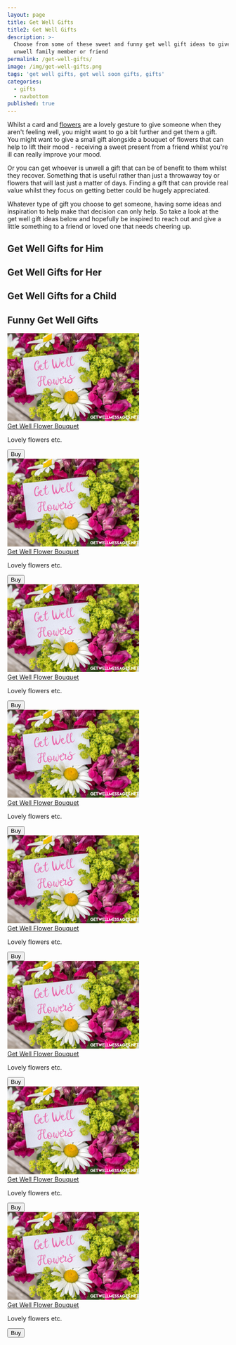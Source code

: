 ```yaml
---
layout: page
title: Get Well Gifts
title2: Get Well Gifts
description: >-
  Choose from some of these sweet and funny get well gift ideas to give to an
  unwell family member or friend
permalink: /get-well-gifts/
image: /img/get-well-gifts.png
tags: 'get well gifts, get well soon gifts, gifts'
categories:
  - gifts
  - navbottom
published: true
---
```


<p>
Whilst a card and <a href="/get-well-flowers/">flowers</a> are a lovely gesture to give someone when they aren't feeling well, you might want to go a bit further and get them a gift. You might want to give a small gift alongside a bouquet of flowers that can help to lift their mood - receiving a sweet present from a friend whilst you're ill can really improve your mood.
</p>

<p>
Or you can get whoever is unwell a gift that can be of benefit to them whilst they recover. Something that is useful rather than just a throwaway toy or flowers that will last just a matter of days. Finding a gift that can provide real value whilst they focus on getting better could be hugely appreciated.
</p>

<p>
Whatever type of gift you choose to get someone, having some ideas and inspiration to help make that decision can only help. So take a look at the get well gift ideas below and hopefully be inspired to reach out and give a little something to a friend or loved one that needs cheering up.
</p>

<h2>Get Well Gifts for Him</h2>

<h2>Get Well Gifts for Her</h2>

<h2>Get Well Gifts for a Child</h2>

<h2>Funny Get Well Gifts</h2>

<div class="product-cta-box">
<img src="/img/get-well-flowers-300x200.png" alt="" />
<div class="product-cta-heading">
<a href="https://www.amazon.com"> Get Well Flower Bouquet</a>
</div>
<p>Lovely flowers etc.</p>
<div class="product-cta-button-centre"><a href="'https://www.amazon.com"><button type="button" class="product-cta-button">Buy</button></a>
</div>
</div>


<div class="product-cta-box">
<img src="/img/get-well-flowers-300x200.png" alt="" />
<div class="product-cta-heading">
<a href=""> Get Well Flower Bouquet</a>
</div>
<p>Lovely flowers etc.</p>
<div class="product-cta-button-centre"><a href="'"><button type="button" class="product-cta-button">Buy</button></a>
</div>
</div>


<div class="product-cta-box">
<img src="/img/get-well-flowers-300x200.png" alt="" />
<div class="product-cta-heading">
<a href=""> Get Well Flower Bouquet</a>
</div>
<p>Lovely flowers etc.</p>
<div class="product-cta-button-centre"><a href="'"><button type="button" class="product-cta-button">Buy</button></a>
</div>
</div>


<div class="product-cta-box">
<img src="/img/get-well-flowers-300x200.png" alt="" />
<div class="product-cta-heading">
<a href=""> Get Well Flower Bouquet</a>
</div>
<p>Lovely flowers etc.</p>
<div class="product-cta-button-centre"><a href="'"><button type="button" class="product-cta-button">Buy</button></a>
</div>
</div>


<div class="product-cta-box">
<img src="/img/get-well-flowers-300x200.png" alt="" />
<div class="product-cta-heading">
<a href=""> Get Well Flower Bouquet</a>
</div>
<p>Lovely flowers etc.</p>
<div class="product-cta-button-centre"><a href="'"><button type="button" class="product-cta-button">Buy</button></a>
</div>
</div>


<div class="product-cta-box">
<img src="/img/get-well-flowers-300x200.png" alt="" />
<div class="product-cta-heading">
<a href=""> Get Well Flower Bouquet</a>
</div>
<p>Lovely flowers etc.</p>
<div class="product-cta-button-centre"><a href="'"><button type="button" class="product-cta-button">Buy</button></a>
</div>
</div>


<div class="product-cta-box">
<img src="/img/get-well-flowers-300x200.png" alt="" />
<div class="product-cta-heading">
<a href=""> Get Well Flower Bouquet</a>
</div>
<p>Lovely flowers etc.</p>
<div class="product-cta-button-centre"><a href="'"><button type="button" class="product-cta-button">Buy</button></a>
</div>
</div>


<div class="product-cta-box">
<img src="/img/get-well-flowers-300x200.png" alt="" />
<div class="product-cta-heading">
<a href=""> Get Well Flower Bouquet</a>
</div>
<p>Lovely flowers etc.</p>
<div class="product-cta-button-centre"><a href="'"><button type="button" class="product-cta-button">Buy</button></a>
</div>
</div>
